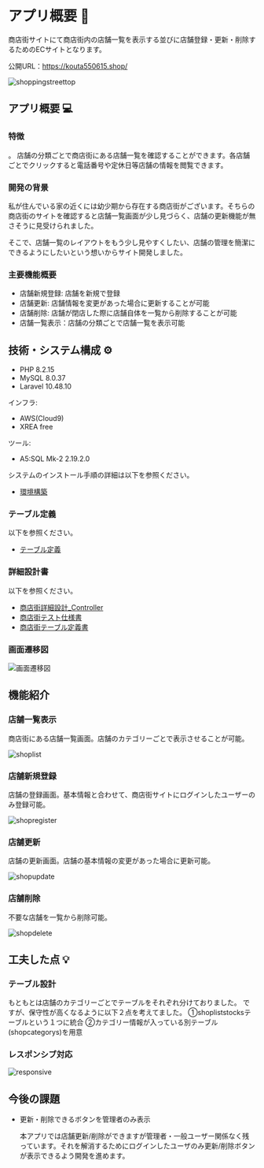 # アプリ概要 🚩

商店街サイトにて商店街内の店舗一覧を表示する並びに店舗登録・更新・削除するためのECサイトとなります。

公開URL：https://kouta550615.shop/

![shoppingstreettop](商店街サイトトップ.png)

## アプリ概要 💻

### 特徴
。
店舗の分類ごとで商店街にある店舗一覧を確認することができます。各店舗ごとでクリックすると電話番号や定休日等店舗の情報を閲覧できます。

### 開発の背景

私が住んでいる家の近くには幼少期から存在する商店街がございます。そちらの商店街のサイトを確認すると店舗一覧画面が少し見づらく、店舗の更新機能が無さそうに見受けられました。

そこで、店舗一覧のレイアウトをもう少し見やすくしたい、店舗の管理を簡潔にできるようにしたいという想いからサイト開発しました。

### 主要機能概要

- 店舗新規登録: 店舗を新規で登録
- 店舗更新: 店舗情報を変更があった場合に更新することが可能
- 店舗削除: 店舗が閉店した際に店舗自体を一覧から削除することが可能
- 店舗一覧表示：店舗の分類ごとで店舗一覧を表示可能

## 技術・システム構成 ⚙️

- PHP 8.2.15
- MySQL 8.0.37
- Laravel 10.48.10

インフラ:

- AWS(Cloud9)
- XREA free

ツール:

- A5:SQL Mk-2 2.19.2.0

システムのインストール手順の詳細は以下を参照ください。

- [環境構築](Installation.md)

### テーブル定義

以下を参照ください。

- [テーブル定義](tables-definition.md)

### 詳細設計書

以下を参照ください。

- [商店街詳細設計_Controller](商店街詳細設計_Controller.xlsx)
- [商店街テスト仕様書](商店街テスト仕様書.xlsx)
- [商店街テーブル定義書](商店街テーブル定義書.xlsx)

### 画面遷移図

![画面遷移図](画面遷移図.png)


## 機能紹介

### 店舗一覧表示

商店街にある店舗一覧画面。店舗のカテゴリーごとで表示させることが可能。

![shoplist](店舗一覧.png)

### 店舗新規登録

店舗の登録画面。基本情報と合わせて、商店街サイトにログインしたユーザーのみ登録可能。

![shopregister](店舗登録.png)

### 店舗更新

店舗の更新画面。店舗の基本情報の変更があった場合に更新可能。

![shopupdate](店舗更新.png)

### 店舗削除

不要な店舗を一覧から削除可能。

![shopdelete](店舗削除.png)

## 工夫した点 💡

### テーブル設計

もともとは店舗のカテゴリーごとでテーブルをそれぞれ分けておりました。
ですが、保守性が高くなるように以下２点を考えてました。
①shopliststocksテーブルという１つに統合
②カテゴリー情報が入っている別テーブル(shopcategorys)を用意

### レスポンシブ対応

![responsive](レスポンシブ対応.png)

## 今後の課題

- 更新・削除できるボタンを管理者のみ表示

  本アプリでは店舗更新/削除ができますが管理者・一般ユーザー関係なく残っています。それを解消するためにログインしたユーザのみ更新/削除ボタンが表示できるよう開発を進めます。




